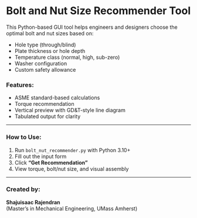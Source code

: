 # Bolt and Nut Size Recommender Tool 

This Python-based GUI tool helps engineers and designers choose the optimal bolt and nut sizes based on:

- Hole type (through/blind)
- Plate thickness or hole depth
- Temperature class (normal, high, sub-zero)
- Washer configuration
- Custom safety allowance

### Features:
- ASME standard-based calculations
- Torque recommendation
- Vertical preview with GD&T-style line diagram
- Tabulated output for clarity

---

### How to Use:
1. Run `bolt_nut_recommender.py` with Python 3.10+
2. Fill out the input form
3. Click **“Get Recommendation”**
4. View torque, bolt/nut size, and visual assembly

---

### Created by:
**Shajuisaac Rajendran**  
(Master’s in Mechanical Engineering, UMass Amherst)
